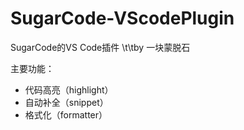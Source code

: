 # SugarCode-VScodePlugin
SugarCode的VS Code插件
\t\tby 一块蒙脱石

主要功能：
- 代码高亮（highlight）
- 自动补全（snippet）
- 格式化（formatter）
